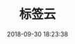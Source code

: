 ---
title: 标签云
date: 2018-09-30 18:23:38
type: "tags"
# layout: "tags"
aside: false
top_img: false
---